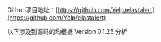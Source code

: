 Github项目地址：[https://github.com/Yelp/elastalert](https://github.com/Yelp/elastalert)

以下涉及到源码的均根据 Version 0.1.25 分析

